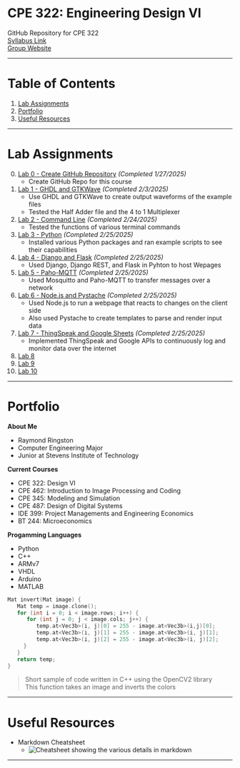 # CPE 322: Engineering Design VI
GitHub Repository for CPE 322\
[Syllabus Link](https://sit.instructure.com/courses/77142)\
[Group Website](https://sites.google.com/stevens.edu/cpe322-group/home)

---

# Table of Contents
1. [Lab Assignments](#lab-assignments)
2. [Portfolio](#portfolio)
3. [Useful Resources](#useful-resources)
   
---

# Lab Assignments
0. [Lab 0 - Create GitHub Repository](https://github.com/rayringston/CPE-322/edit/main/README.md) *(Completed 1/27/2025)*
   * Create GitHub Repo for this course
1. [Lab 1 - GHDL and GTKWave](Lab%201/lab1.md) *(Completed 2/3/2025)*
   * Use GHDL and GTKWave to create output waveforms of the example files
   * Tested the Half Adder file and the 4 to 1 Multiplexer
2. [Lab 2 - Command Line](Lab%202/README.md) *(Completed 2/24/2025)*
   * Tested the functions of various terminal commands
3. [Lab 3 - Python](Lab%203/README.md) *(Completed 2/25/2025)*
   * Installed various Python packages and ran example scripts to see their capabilities
4. [Lab 4 - Django and Flask](Lab%204/README.md) *(Completed 2/25/2025)*
   * Used Django, Django REST, and Flask in Pyhton to host Wepages
5. [Lab 5 - Paho-MQTT](Lab%205/README.md) *(Completed 2/25/2025)*
   * Used Mosquitto and Paho-MQTT to transfer messages over a network
6. [Lab 6 - Node.js and Pystache](Lab%206/README.md) *(Completed 2/25/2025)*
   * Used Node.js to run a webpage that reacts to changes on the client side
   * Also used Pystache to create templates to parse and render input data
7. [Lab 7 - ThingSpeak and Google Sheets](Lab%207/README.md) *(Completed 2/25/2025)*
   * Implemented ThingSpeak and Google APIs to continuously log and monitor data over the internet
8. [Lab 8](Lab%208/README.md)
9. [Lab 9](Lab%209/README.md)
10. [Lab 10](Lab%2010/README.md)
    
--- 

# Portfolio
**About Me**
- Raymond Ringston
- Computer Engineering Major
- Junior at Stevens Institute of Technology

**Current Courses**
- CPE 322: Design VI
- CPE 462: Introduction to Image Processing and Coding
- CPE 345: Modeling and Simulation
- CPE 487: Design of Digital Systems
- IDE 399: Project Managements and Engineering Economics
- BT 244: Microeconomics

**Progamming Languages**
- Python
- C++
- ARMv7
- VHDL
- Arduino
- MATLAB

```c++
Mat invert(Mat image) {
   Mat temp = image.clone();
   for (int i = 0; i < image.rows; i++) {
      for (int j = 0; j < image.cols; j++) {
         temp.at<Vec3b>(i, j)[0] = 255 - image.at<Vec3b>(i,j)[0];
         temp.at<Vec3b>(i, j)[1] = 255 - image.at<Vec3b>(i, j)[1];
         temp.at<Vec3b>(i, j)[2] = 255 - image.at<Vec3b>(i, j)[2];
     }
   }
   return temp;
}
```
> Short sample of code written in C++ using the OpenCV2 library\
> This function takes an image and inverts the colors
---

# Useful Resources
- Markdown Cheatsheet
   - ![Cheatsheet showing the various details in markdown](https://github.com/user-attachments/assets/53080796-c119-4275-80ef-203584271114)

 
---
  
